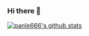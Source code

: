 ### Hi there 👋

[![panle666's github stats](https://github-readme-stats.vercel.app/api?username=panle666 "![panle666's github stats")](https://github.com/panle666/github-readme-stats)

